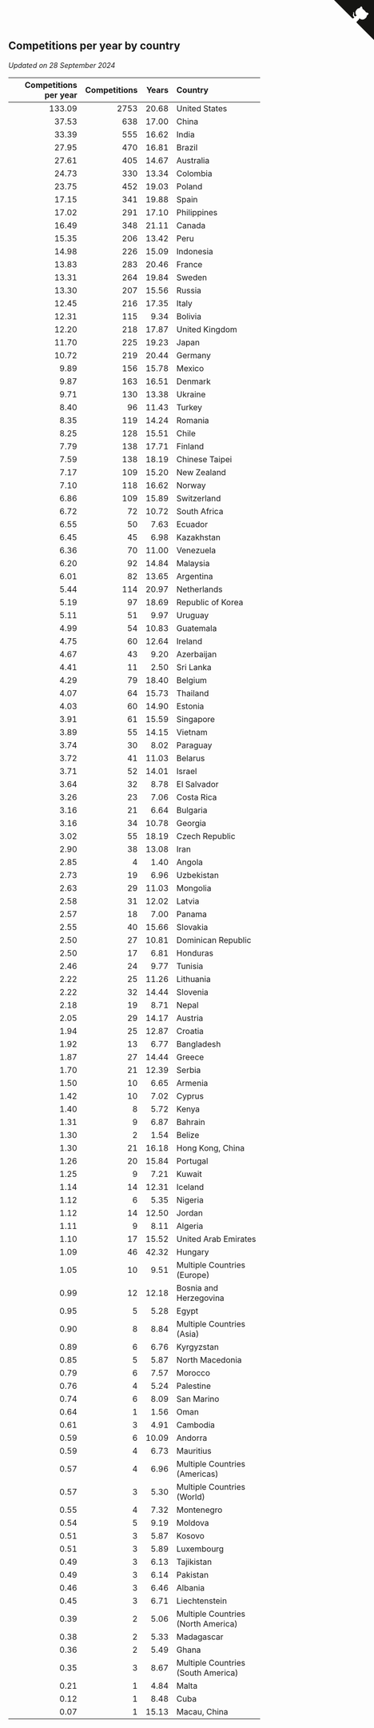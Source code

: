 ## Competitions per year by country

*Updated on 28 September 2024*

| Competitions per year | Competitions | Years | Country |
| ---: | ---: | ---: | :--- |
| 133.09 | 2753 | 20.68 | United States |
| 37.53 | 638 | 17.00 | China |
| 33.39 | 555 | 16.62 | India |
| 27.95 | 470 | 16.81 | Brazil |
| 27.61 | 405 | 14.67 | Australia |
| 24.73 | 330 | 13.34 | Colombia |
| 23.75 | 452 | 19.03 | Poland |
| 17.15 | 341 | 19.88 | Spain |
| 17.02 | 291 | 17.10 | Philippines |
| 16.49 | 348 | 21.11 | Canada |
| 15.35 | 206 | 13.42 | Peru |
| 14.98 | 226 | 15.09 | Indonesia |
| 13.83 | 283 | 20.46 | France |
| 13.31 | 264 | 19.84 | Sweden |
| 13.30 | 207 | 15.56 | Russia |
| 12.45 | 216 | 17.35 | Italy |
| 12.31 | 115 | 9.34 | Bolivia |
| 12.20 | 218 | 17.87 | United Kingdom |
| 11.70 | 225 | 19.23 | Japan |
| 10.72 | 219 | 20.44 | Germany |
| 9.89 | 156 | 15.78 | Mexico |
| 9.87 | 163 | 16.51 | Denmark |
| 9.71 | 130 | 13.38 | Ukraine |
| 8.40 | 96 | 11.43 | Turkey |
| 8.35 | 119 | 14.24 | Romania |
| 8.25 | 128 | 15.51 | Chile |
| 7.79 | 138 | 17.71 | Finland |
| 7.59 | 138 | 18.19 | Chinese Taipei |
| 7.17 | 109 | 15.20 | New Zealand |
| 7.10 | 118 | 16.62 | Norway |
| 6.86 | 109 | 15.89 | Switzerland |
| 6.72 | 72 | 10.72 | South Africa |
| 6.55 | 50 | 7.63 | Ecuador |
| 6.45 | 45 | 6.98 | Kazakhstan |
| 6.36 | 70 | 11.00 | Venezuela |
| 6.20 | 92 | 14.84 | Malaysia |
| 6.01 | 82 | 13.65 | Argentina |
| 5.44 | 114 | 20.97 | Netherlands |
| 5.19 | 97 | 18.69 | Republic of Korea |
| 5.11 | 51 | 9.97 | Uruguay |
| 4.99 | 54 | 10.83 | Guatemala |
| 4.75 | 60 | 12.64 | Ireland |
| 4.67 | 43 | 9.20 | Azerbaijan |
| 4.41 | 11 | 2.50 | Sri Lanka |
| 4.29 | 79 | 18.40 | Belgium |
| 4.07 | 64 | 15.73 | Thailand |
| 4.03 | 60 | 14.90 | Estonia |
| 3.91 | 61 | 15.59 | Singapore |
| 3.89 | 55 | 14.15 | Vietnam |
| 3.74 | 30 | 8.02 | Paraguay |
| 3.72 | 41 | 11.03 | Belarus |
| 3.71 | 52 | 14.01 | Israel |
| 3.64 | 32 | 8.78 | El Salvador |
| 3.26 | 23 | 7.06 | Costa Rica |
| 3.16 | 21 | 6.64 | Bulgaria |
| 3.16 | 34 | 10.78 | Georgia |
| 3.02 | 55 | 18.19 | Czech Republic |
| 2.90 | 38 | 13.08 | Iran |
| 2.85 | 4 | 1.40 | Angola |
| 2.73 | 19 | 6.96 | Uzbekistan |
| 2.63 | 29 | 11.03 | Mongolia |
| 2.58 | 31 | 12.02 | Latvia |
| 2.57 | 18 | 7.00 | Panama |
| 2.55 | 40 | 15.66 | Slovakia |
| 2.50 | 27 | 10.81 | Dominican Republic |
| 2.50 | 17 | 6.81 | Honduras |
| 2.46 | 24 | 9.77 | Tunisia |
| 2.22 | 25 | 11.26 | Lithuania |
| 2.22 | 32 | 14.44 | Slovenia |
| 2.18 | 19 | 8.71 | Nepal |
| 2.05 | 29 | 14.17 | Austria |
| 1.94 | 25 | 12.87 | Croatia |
| 1.92 | 13 | 6.77 | Bangladesh |
| 1.87 | 27 | 14.44 | Greece |
| 1.70 | 21 | 12.39 | Serbia |
| 1.50 | 10 | 6.65 | Armenia |
| 1.42 | 10 | 7.02 | Cyprus |
| 1.40 | 8 | 5.72 | Kenya |
| 1.31 | 9 | 6.87 | Bahrain |
| 1.30 | 2 | 1.54 | Belize |
| 1.30 | 21 | 16.18 | Hong Kong, China |
| 1.26 | 20 | 15.84 | Portugal |
| 1.25 | 9 | 7.21 | Kuwait |
| 1.14 | 14 | 12.31 | Iceland |
| 1.12 | 6 | 5.35 | Nigeria |
| 1.12 | 14 | 12.50 | Jordan |
| 1.11 | 9 | 8.11 | Algeria |
| 1.10 | 17 | 15.52 | United Arab Emirates |
| 1.09 | 46 | 42.32 | Hungary |
| 1.05 | 10 | 9.51 | Multiple Countries (Europe) |
| 0.99 | 12 | 12.18 | Bosnia and Herzegovina |
| 0.95 | 5 | 5.28 | Egypt |
| 0.90 | 8 | 8.84 | Multiple Countries (Asia) |
| 0.89 | 6 | 6.76 | Kyrgyzstan |
| 0.85 | 5 | 5.87 | North Macedonia |
| 0.79 | 6 | 7.57 | Morocco |
| 0.76 | 4 | 5.24 | Palestine |
| 0.74 | 6 | 8.09 | San Marino |
| 0.64 | 1 | 1.56 | Oman |
| 0.61 | 3 | 4.91 | Cambodia |
| 0.59 | 6 | 10.09 | Andorra |
| 0.59 | 4 | 6.73 | Mauritius |
| 0.57 | 4 | 6.96 | Multiple Countries (Americas) |
| 0.57 | 3 | 5.30 | Multiple Countries (World) |
| 0.55 | 4 | 7.32 | Montenegro |
| 0.54 | 5 | 9.19 | Moldova |
| 0.51 | 3 | 5.87 | Kosovo |
| 0.51 | 3 | 5.89 | Luxembourg |
| 0.49 | 3 | 6.13 | Tajikistan |
| 0.49 | 3 | 6.14 | Pakistan |
| 0.46 | 3 | 6.46 | Albania |
| 0.45 | 3 | 6.71 | Liechtenstein |
| 0.39 | 2 | 5.06 | Multiple Countries (North America) |
| 0.38 | 2 | 5.33 | Madagascar |
| 0.36 | 2 | 5.49 | Ghana |
| 0.35 | 3 | 8.67 | Multiple Countries (South America) |
| 0.21 | 1 | 4.84 | Malta |
| 0.12 | 1 | 8.48 | Cuba |
| 0.07 | 1 | 15.13 | Macau, China |


<a href="https://github.com/jonatanklosko/wca_statistics" class="github-corner" aria-label="View source on Github"><svg width="80" height="80" viewBox="0 0 250 250" style="fill:#151513; color:#fff; position: absolute; top: 0; border: 0; right: 0;" aria-hidden="true"><path d="M0,0 L115,115 L130,115 L142,142 L250,250 L250,0 Z"></path><path d="M128.3,109.0 C113.8,99.7 119.0,89.6 119.0,89.6 C122.0,82.7 120.5,78.6 120.5,78.6 C119.2,72.0 123.4,76.3 123.4,76.3 C127.3,80.9 125.5,87.3 125.5,87.3 C122.9,97.6 130.6,101.9 134.4,103.2" fill="currentColor" style="transform-origin: 130px 106px;" class="octo-arm"></path><path d="M115.0,115.0 C114.9,115.1 118.7,116.5 119.8,115.4 L133.7,101.6 C136.9,99.2 139.9,98.4 142.2,98.6 C133.8,88.0 127.5,74.4 143.8,58.0 C148.5,53.4 154.0,51.2 159.7,51.0 C160.3,49.4 163.2,43.6 171.4,40.1 C171.4,40.1 176.1,42.5 178.8,56.2 C183.1,58.6 187.2,61.8 190.9,65.4 C194.5,69.0 197.7,73.2 200.1,77.6 C213.8,80.2 216.3,84.9 216.3,84.9 C212.7,93.1 206.9,96.0 205.4,96.6 C205.1,102.4 203.0,107.8 198.3,112.5 C181.9,128.9 168.3,122.5 157.7,114.1 C157.9,116.9 156.7,120.9 152.7,124.9 L141.0,136.5 C139.8,137.7 141.6,141.9 141.8,141.8 Z" fill="currentColor" class="octo-body"></path></svg></a><style>.github-corner:hover .octo-arm{animation:octocat-wave 560ms ease-in-out}@keyframes octocat-wave{0%,100%{transform:rotate(0)}20%,60%{transform:rotate(-25deg)}40%,80%{transform:rotate(10deg)}}@media (max-width:500px){.github-corner:hover .octo-arm{animation:none}.github-corner .octo-arm{animation:octocat-wave 560ms ease-in-out}}</style>
